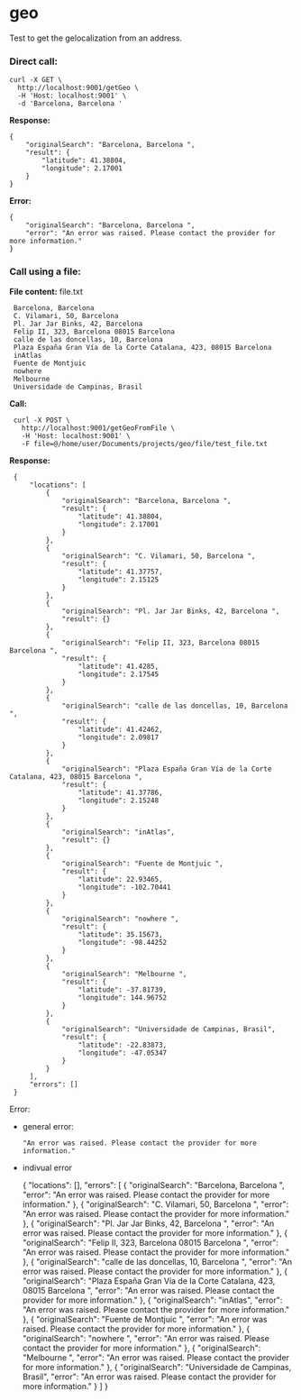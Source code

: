 # geo
Test to get the gelocalization from an address.

### **Direct call:**

    curl -X GET \
      http://localhost:9001/getGeo \
      -H 'Host: localhost:9001' \
      -d 'Barcelona, Barcelona '
  
 **Response:**
 
    {
        "originalSearch": "Barcelona, Barcelona ",
        "result": {
            "latitude": 41.38804,
            "longitude": 2.17001
        }
    }
    
**Error:**

    {
        "originalSearch": "Barcelona, Barcelona ",
        "error": "An error was raised. Please contact the provider for more information."
    }
 
### **Call using a file:**
 
**File content:** file.txt
 
     Barcelona, Barcelona 
     C. Vilamari, 50, Barcelona 
     Pl. Jar Jar Binks, 42, Barcelona 
     Felip II, 323, Barcelona 08015 Barcelona 
     calle de las doncellas, 10, Barcelona 
     Plaza España Gran Vía de la Corte Catalana, 423, 08015 Barcelona 
     inAtlas
     Fuente de Montjuic 
     nowhere 
     Melbourne 
     Universidade de Campinas, Brasil
 
**Call:**

     curl -X POST \
       http://localhost:9001/getGeoFromFile \
       -H 'Host: localhost:9001' \
       -F file=@/home/user/Documents/projects/geo/file/test_file.txt
 
 **Response:**
 
     {
         "locations": [
             {
                 "originalSearch": "Barcelona, Barcelona ",
                 "result": {
                     "latitude": 41.38804,
                     "longitude": 2.17001
                 }
             },
             {
                 "originalSearch": "C. Vilamari, 50, Barcelona ",
                 "result": {
                     "latitude": 41.37757,
                     "longitude": 2.15125
                 }
             },
             {
                 "originalSearch": "Pl. Jar Jar Binks, 42, Barcelona ",
                 "result": {}
             },
             {
                 "originalSearch": "Felip II, 323, Barcelona 08015 Barcelona ",
                 "result": {
                     "latitude": 41.4285,
                     "longitude": 2.17545
                 }
             },
             {
                 "originalSearch": "calle de las doncellas, 10, Barcelona ",
                 "result": {
                     "latitude": 41.42462,
                     "longitude": 2.09817
                 }
             },
             {
                 "originalSearch": "Plaza España Gran Vía de la Corte Catalana, 423, 08015 Barcelona ",
                 "result": {
                     "latitude": 41.37786,
                     "longitude": 2.15248
                 }
             },
             {
                 "originalSearch": "inAtlas",
                 "result": {}
             },
             {
                 "originalSearch": "Fuente de Montjuic ",
                 "result": {
                     "latitude": 22.93465,
                     "longitude": -102.70441
                 }
             },
             {
                 "originalSearch": "nowhere ",
                 "result": {
                     "latitude": 35.15673,
                     "longitude": -98.44252
                 }
             },
             {
                 "originalSearch": "Melbourne ",
                 "result": {
                     "latitude": -37.81739,
                     "longitude": 144.96752
                 }
             },
             {
                 "originalSearch": "Universidade de Campinas, Brasil",
                 "result": {
                     "latitude": -22.83873,
                     "longitude": -47.05347
                 }
             }
         ],
         "errors": []
     }
     
     
  Error:
  
  * general error:
  
        "An error was raised. Please contact the provider for more information."
 
 * indivual error
 
 
     {
         "locations": [],
         "errors": [
             {
                 "originalSearch": "Barcelona, Barcelona ",
                 "error": "An error was raised. Please contact the provider for more information."
             },
             {
                 "originalSearch": "C. Vilamari, 50, Barcelona ",
                 "error": "An error was raised. Please contact the provider for more information."
             },
             {
                 "originalSearch": "Pl. Jar Jar Binks, 42, Barcelona ",
                 "error": "An error was raised. Please contact the provider for more information."
             },
             {
                 "originalSearch": "Felip II, 323, Barcelona 08015 Barcelona ",
                 "error": "An error was raised. Please contact the provider for more information."
             },
             {
                 "originalSearch": "calle de las doncellas, 10, Barcelona ",
                 "error": "An error was raised. Please contact the provider for more information."
             },
             {
                 "originalSearch": "Plaza España Gran Vía de la Corte Catalana, 423, 08015 Barcelona ",
                 "error": "An error was raised. Please contact the provider for more information."
             },
             {
                 "originalSearch": "inAtlas",
                 "error": "An error was raised. Please contact the provider for more information."
             },
             {
                 "originalSearch": "Fuente de Montjuic ",
                 "error": "An error was raised. Please contact the provider for more information."
             },
             {
                 "originalSearch": "nowhere ",
                 "error": "An error was raised. Please contact the provider for more information."
             },
             {
                 "originalSearch": "Melbourne ",
                 "error": "An error was raised. Please contact the provider for more information."
             },
             {
                 "originalSearch": "Universidade de Campinas, Brasil",
                 "error": "An error was raised. Please contact the provider for more information."
             }
         ]
     }
 